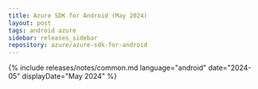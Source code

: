 ```yaml
---
title: Azure SDK for Android (May 2024)
layout: post
tags: android azure
sidebar: releases_sidebar
repository: azure/azure-sdk-for-android
---
```

{% include releases/notes/common.md language="android" date="2024-05" displayDate="May 2024" %}